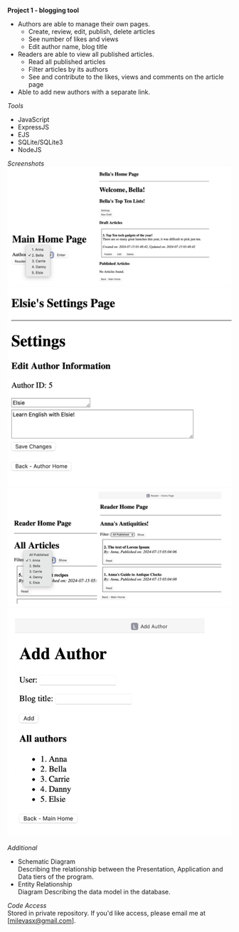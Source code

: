 **Project 1 - blogging tool**

- Authors are able to manage their own pages.
    - Create, review, edit, publish, delete articles
    - See number of likes and views
    - Edit author name, blog title
- Readers are able to view all published articles.
    - Read all published articles
    - Filter articles by its authors
    - See and contribute to the likes, views and comments on the article page
- Able to add new authors with a separate link.

*Tools*

- JavaScript
- ExpressJS
- EJS
- SQLite/SQLite3
- NodeJS

*Screenshots*<br>
![Project Screenshot](Project_1/Screenshot_1.png)
![Project Screenshot](Project_1/Screenshot_2.png)
![Project Screenshot](Project_1/Screenshot_3.png)
![Project Screenshot](Project_1/Screenshot_4.png)

*Additional*
- Schematic Diagram
<br>Describing the relationship between the Presentation, Application and Data tiers of the program.
- Entity Relationship
<br>Diagram Describing the data model in the database.

*Code Access*
<br>Stored in private repository. If you'd like access, please email me at [milevasx@gmail.com].
